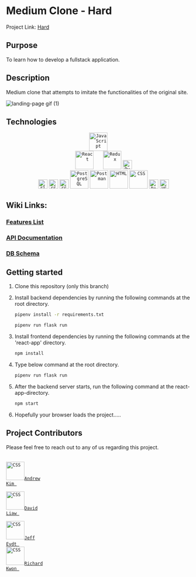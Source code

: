# Medium Clone - Hard

Project Link: <a href='https://hard.onrender.com/'>Hard</a> 

## Purpose

To learn how to develop a fullstack application.

## Description

Medium clone that attempts to imitate the functionalities of the original site.


![landing-page gif (1)](https://user-images.githubusercontent.com/108952654/208147705-b5b97f82-5bd1-4d14-9a5f-4d2af209749a.gif)


## Technologies

<div align="center">
	<code><img height="50" src="https://user-images.githubusercontent.com/25181517/117447155-6a868a00-af3d-11eb-9cfe-245df15c9f3f.png" alt="JavaScript" title="JavaScript" />
	</code>
	<code><img height="50" src="https://user-images.githubusercontent.com/25181517/183897015-94a058a6-b86e-4e42-a37f-bf92061753e5.png" alt="React" title="React" />	  </code>
	<code><img height="50" src="https://user-images.githubusercontent.com/25181517/187896150-cc1dcb12-d490-445c-8e4d-1275cd2388d6.png" alt="Redux" title="Redux" /></code>
	<code><img height="25" src="https://img.shields.io/badge/python-3670A0?style=for-the-badge&logo=python&logoColor=ffdd54" alt="Python" title="Python" />
	</code>
	<code><img height="25" src="https://img.shields.io/badge/flask-%23000.svg?style=for-the-badge&logo=flask&logoColor=white" alt="Flask" title="Flask" /></code>
  <code><img height="25" src="https://quintagroup.com/cms/python/images/sqlalchemy-logo.png/@@images/image.png" alt="CSS" title="SQLAlchemy" /></code>
	<code><img height="25" src="https://img.shields.io/badge/sqlite-%2307405e.svg?style=for-the-badge&logo=sqlite&logoColor=white" alt="CSS" title="CSS" /></code>
	<code><img height="50" src="https://user-images.githubusercontent.com/25181517/117208740-bfb78400-adf5-11eb-97bb-09072b6bedfc.png" alt="PostgreSQL" title="PostgreSQL" /></code>
	<code><img height="50" src="https://user-images.githubusercontent.com/25181517/192109061-e138ca71-337c-4019-8d42-4792fdaa7128.png" alt="Postman" title="Postman" /></code>
	<code><img height="50" src="https://user-images.githubusercontent.com/25181517/192158954-f88b5814-d510-4564-b285-dff7d6400dad.png" alt="HTML" title="HTML" /></code>
	<code><img height="50" src="https://user-images.githubusercontent.com/25181517/183898674-75a4a1b1-f960-4ea9-abcb-637170a00a75.png" alt="CSS" title="CSS" /></code>
	<code><img height="25" src="https://img.shields.io/badge/Render-%46E3B7.svg?style=for-the-badge&logo=render&logoColor=white" alt="Render" title="Render" /></code>
	<code><img height="25" src="https://img.shields.io/badge/Visual%20Studio-5C2D91.svg?style=for-the-badge&logo=visual-studio&logoColor=white" alt="VScode" title="VScode" /></code>
	
</div>

## Wiki Links:

### [Features List](https://github.com/Ykk2/medium-clone/wiki/Features-List)
### [API Documentation](https://github.com/Ykk2/medium-clone/wiki/API-Documentation)
### [DB Schema](https://github.com/Ykk2/medium-clone/wiki/Schema-Table)
	
## Getting started

1. Clone this repository (only this branch)

2. Install backend dependencies by running the following commands at the root directory.

      ```bash
      pipenv install -r requirements.txt
      ```
      
      ```bash
      pipenv run flask run
      ```

3. Install frontend dependencies by running the following commands at the 'react-app' directory.

      ```bash
      npm install
      ```

4. Type below command at the root directory.

      ```bash
      pipenv run flask run
      ```

5. After the backend server starts, run the following command at the react-app-directory.

      ```bash
      npm start
      ```

6. Hopefully your browser loads the project.....

  
## Project Contributors

Please feel free to reach out to any of us regarding this project. <br><br> 
<code>
<a href="https://www.linkedin.com/in/andrewkimcode/">
<img height="50" src="https://www.vectorlogo.zone/logos/linkedin/linkedin-icon.svg" alt="CSS" title="CSS" />Andrew Kim
</a>
</code>
<code>
<a href="https://www.linkedin.com/in/david-liaw-55a510251/">
<img height="50" src="https://www.vectorlogo.zone/logos/linkedin/linkedin-icon.svg" alt="CSS" title="CSS" />David Liaw
</a>
</code>
<code>
<a href="https://www.linkedin.com/in/jeff-eydt-a5b86b9b/">
<img height="50" src="https://www.vectorlogo.zone/logos/linkedin/linkedin-icon.svg" alt="CSS" title="CSS" />Jeff Eydt
</a>
</code>
<code>
<a href="www.linkedin.com/in/richardkwon2">
<img height="50" src="https://www.vectorlogo.zone/logos/linkedin/linkedin-icon.svg" alt="CSS" title="CSS" />Richard Kwon
</a>
</code>

